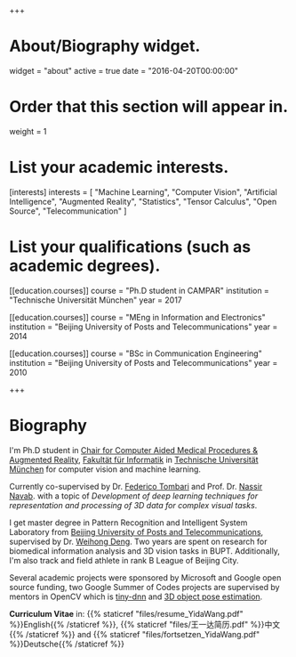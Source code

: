 +++
# About/Biography widget.
widget = "about"
active = true
date = "2016-04-20T00:00:00"

# Order that this section will appear in.
weight = 1

# List your academic interests.
[interests]
  interests = [
    "Machine Learning",
    "Computer Vision",
    "Artificial Intelligence",
    "Augmented Reality",
    "Statistics",
    "Tensor Calculus",
    "Open Source",
    "Telecommunication"
  ]

# List your qualifications (such as academic degrees).
[[education.courses]]
  course = "Ph.D student in CAMPAR"
  institution = "Technische Universität München"
  year = 2017

[[education.courses]]
  course = "MEng in Information and Electronics"
  institution = "Beijing University of Posts and Telecommunications"
  year = 2014

[[education.courses]]
  course = "BSc in Communication Engineering"
  institution = "Beijing University of Posts and Telecommunications"
  year = 2010
 
+++

# Biography

I'm Ph.D student in [Chair for Computer Aided Medical Procedures & Augmented Reality](http://campar.in.tum.de/WebHome), [Fakultät für Informatik](http://www.in.tum.de) in [Technische Universität München](https://www.tum.de/) for computer vision and machine learning. 

Currently co-supervised by Dr. [Federico Tombari](http://campar.in.tum.de/Main/FedericoTombari) and Prof. Dr. [Nassir Navab](http://campar.in.tum.de/Main/NassirNavab). with a topic of *Development of deep learning techniques for representation and processing of 3D data for complex visual tasks*.

I get master degree in Pattern Recognition and Intelligent System Laboratory from [Beijing University of Posts and Telecommunications](http://www.bupt.edu.cn/), supervised by Dr. [Weihong Deng](http://www.whdeng.cn/). Two years are spent on research for biomedical information analysis and 3D vision tasks in BUPT. Additionally, I'm also track and field athlete in rank B League of Beijing City. 

Several academic projects were sponsored by Microsoft and Google open source funding, two Google Summer of Codes projects are supervised by mentors in OpenCV which is [tiny-dnn](https://github.com/tiny-dnn/tiny-dnn) and [3D object pose estimation](https://github.com/opencv/opencv_contrib/tree/master/modules/cnn_3dobj).

**Curriculum Vitae** in: {{% staticref "files/resume_YidaWang.pdf" %}}English{{% /staticref %}}, {{% staticref "files/王一达简历.pdf" %}}中文{{% /staticref %}} and {{% staticref "files/fortsetzen_YidaWang.pdf" %}}Deutsche{{% /staticref %}}
